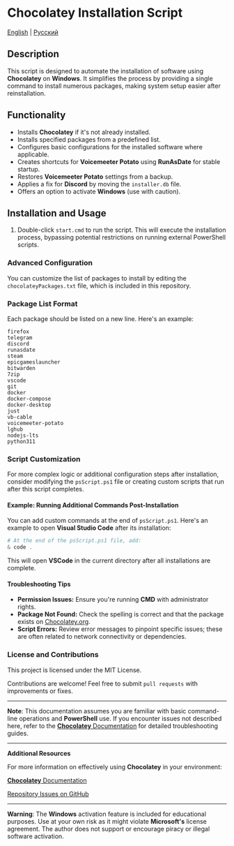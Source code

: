 <h1>Chocolatey Installation Script</h1>

<p>
  <a href="./README.md">English</a> | 
  <a href="./README.ru.md">Русский</a>
</p>

<h2>Description</h2>
<p>This script is designed to automate the installation of software using <strong>Chocolatey</strong> on <strong>Windows</strong>. It simplifies the process by providing a single command to install numerous packages, making system setup easier after reinstallation.</p>

<h2>Functionality</h2>
<ul>
  <li>Installs <strong>Chocolatey</strong> if it's not already installed.</li>
  <li>Installs specified packages from a predefined list.</li>
  <li>Configures basic configurations for the installed software where applicable.</li>
  <li>Creates shortcuts for <strong>Voicemeeter Potato</strong> using <strong>RunAsDate</strong> for stable startup.</li>
  <li>Restores <strong>Voicemeeter Potato</strong> settings from a backup.</li>
  <li>Applies a fix for <strong>Discord</strong> by moving the <code>installer.db</code> file.</li>
  <li>Offers an option to activate <strong>Windows</strong> (use with caution).</li>
</ul>

<h2>Installation and Usage</h2>
<ol>
  <li>Double-click <code>start.cmd</code> to run the script. This will execute the installation process, bypassing potential restrictions on running external PowerShell scripts.</li>
</ol>

<h3 id="advanced-configuration">Advanced Configuration</h3>

You can customize the list of packages to install by editing the `chocolateyPackages.txt` file, which is included in this repository.

### Package List Format

Each package should be listed on a new line. Here's an example:

```
firefox
telegram
discord
runasdate
steam
epicgameslauncher
bitwarden
7zip
vscode
git
docker
docker-compose
docker-desktop
just
vb-cable
voicemeeter-potato
lghub
nodejs-lts
python311
```

### Script Customization

For more complex logic or additional configuration steps after installation, consider modifying the `psScript.ps1` file or creating custom scripts that run after this script completes.

#### Example: Running Additional Commands Post-Installation

You can add custom commands at the end of `psScript.ps1`. Here's an example to open <strong>Visual Studio Code</strong> after its installation:

```powershell
# At the end of the psScript.ps1 file, add:
& code .
```

This will open <strong>VSCode</strong> in the current directory after all installations are complete.

#### Troubleshooting Tips

- **Permission Issues:** Ensure you're running <strong>CMD</strong> with administrator rights.
- **Package Not Found:** Check the spelling is correct and that the package exists on [Chocolatey.org](https://chocolatey.org/packages).
- **Script Errors:** Review error messages to pinpoint specific issues; these are often related to network connectivity or dependencies.

<h3 id="license-and-contributions">License and Contributions</h3>

This project is licensed under the MIT License.

Contributions are welcome! Feel free to submit `pull requests` with improvements or fixes.

---

**Note**: This documentation assumes you are familiar with basic command-line operations and <strong>PowerShell</strong> use. If you encounter issues not described here, refer to the [<strong>Chocolatey</strong> Documentation](https://docs.chocolatey.org/en-us/getting-started) for detailed troubleshooting guides.

---

**Additional Resources**

For more information on effectively using <strong>Chocolatey</strong> in your environment:

[<strong>Chocolatey</strong> Documentation](https://docs.chocolatey.org/en-us/)

[Repository Issues on GitHub](https://github.com/Tra-va-de/chocolatey-install-script/issues)

---

**Warning**: The <strong>Windows</strong> activation feature is included for educational purposes. Use at your own risk as it might violate <strong>Microsoft's</strong> license agreement. The author does not support or encourage piracy or illegal software activation.

